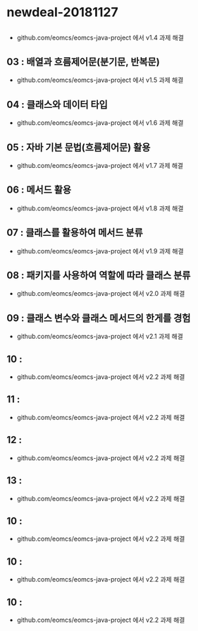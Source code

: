 # newdeal-20181127

##

- github.com/eomcs/eomcs-java-project 에서 v1.4 과제 해결


## 03 : 배열과 흐름제어문(분기문, 반복문)
- github.com/eomcs/eomcs-java-project 에서 v1.5 과제 해결

## 04 : 클래스와 데이터 타입

- github.com/eomcs/eomcs-java-project 에서 v1.6 과제 해결

## 05 : 자바 기본 문법(흐름제어문) 활용

- github.com/eomcs/eomcs-java-project 에서 v1.7 과제 해결

## 06 : 메서드 활용

- github.com/eomcs/eomcs-java-project 에서 v1.8 과제 해결

## 07 : 클래스를 활용하여 메서드 분류

- github.com/eomcs/eomcs-java-project 에서 v1.9 과제 해결

## 08 : 패키지를 사용하여 역할에 따라 클래스 분류

- github.com/eomcs/eomcs-java-project 에서 v2.0 과제 해결

## 09 : 클래스 변수와 클래스 메서드의 한게를 경험

- github.com/eomcs/eomcs-java-project 에서 v2.1 과제 해결

## 10 : 

- github.com/eomcs/eomcs-java-project 에서 v2.2 과제 해결

## 11 : 

- github.com/eomcs/eomcs-java-project 에서 v2.2 과제 해결

## 12 : 

- github.com/eomcs/eomcs-java-project 에서 v2.2 과제 해결

## 13 : 

- github.com/eomcs/eomcs-java-project 에서 v2.2 과제 해결

## 10 : 

- github.com/eomcs/eomcs-java-project 에서 v2.2 과제 해결

## 10 : 

- github.com/eomcs/eomcs-java-project 에서 v2.2 과제 해결

## 10 : 

- github.com/eomcs/eomcs-java-project 에서 v2.2 과제 해결